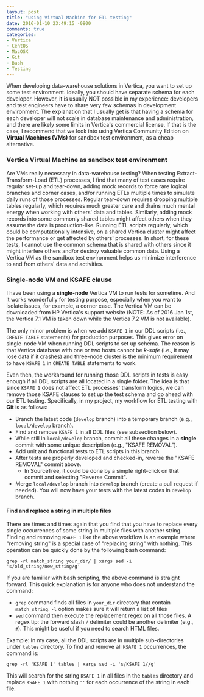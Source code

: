 ```yaml
---
layout: post
title: "Using Virtual Machine for ETL testing"
date: 2016-01-10 23:49:15 -0800
comments: true
categories: 
- Vertica
- CentOS
- MacOSX
- Git
- Bash
- Testing
---
```


When developing data-warehouse solutions in Vertica, you want to set up some test environment.
Ideally, you should have separate schema for each developer. 
However, it is usually NOT possible in my experience: developers and test engineers have to share very few schemas in development environment. 
The explanation that I usually get is that having a schema for each developer will not scale in database maintenance and administration, and there are likely some limits in Vertica's commercial license. 
If that is the case, I recommend that we look into using Vertica Community Edition on **Virtual Machines (VMs)** for sandbox test environment, as a cheap alternative.

<!--more-->

### Vertica Virtual Machine as sandbox test environment

Are VMs really necessary in data-warehouse testing? When testing Extract-Transform-Load (ETL) processes, I find that many of test cases require regular set-up and tear-down, adding mock records to force rare logical branches and corner cases, and/or running ETLs multiple times to simulate daily runs of those processes. 
Regular tear-down requires dropping multiple tables regularly, which requires much greater care and drains much mental energy when working with others' data and tables. 
Similarly, adding mock records into some commonly shared tables might affect others when they assume the data is production-like.
Running ETL scripts regularly, which could be computationally intensive, on a shared Vertica cluster might affect the performance or get affected by others' processes.
In short, for these tests, I cannot use the common schema that is shared with others since it might interfere others and/or destroy valuable common data. 
Using a Vertica VM as the sandbox test environment helps us minimize interference to and from others' data and activities.

### Single-node VM and KSAFE clause

I have been using a **single-node** Vertica VM to run tests for sometime. And it works wonderfully for testing purpose, especially when you want to isolate issues, for example, a corner case. The Vertica VM can be downloaded from HP Vertica's support website (NOTE: As of 2016 Jan 1st, the Vertica 7.1 VM is taken down while the Vertica 7.2 VM is not available).

The only minor problem is when we add `KSAFE 1` in our DDL scripts (i.e., `CREATE TABLE` statements) for production purposes. This gives error on single-node VM when running DDL scripts to set up schema.
The reason is that Vertica database with one or two hosts cannot be *k-safe* (i.e., it may lose data if it crashes) and three-node cluster is the minimum requirement to have `KSAFE 1` in `CREATE TABLE` statements to work.

Even then, the workaround for running those DDL scripts in tests is easy enough if all DDL scripts are all located in a single folder. The idea is that since `KSAFE 1` does not affect ETL processes' transform logics, we can remove those KSAFE clauses to set up the test schema and go ahead with our ETL testing. Specifically, in my project, my workflow for ETL testing with **Git** is as follows:

* Branch the latest code (`develop` branch) into a temporary branch (e.g., `local/develop` branch).
* Find and remove `KSAFE 1` in all DDL files (see subsection below).
* While still in `local/develop` branch, commit all these changes in a **single** commit with some unique description (e.g., "KSAFE REMOVAL").
* Add unit and functional tests to ETL scripts in this branch.
* After tests are properly developed and checked-in, reverse the "KSAFE REMOVAL" commit above. 
  * In SourceTree, it could be done by a simple right-click on that commit and selecting "Reverse Commit".
* Merge `local/develop` branch into `develop` branch (create a pull request if needed). You will now have your tests with the latest codes in `develop` branch.

#### Find and replace a string in multiple files

There are times and times again that you find that you have to replace every single occurrences of some string in multiple files with another string. Finding and removing `KSAFE 1` like the above workflow is an example where "removing string" is a special case of "replacing string" with nothing. This operation can be quickly done by the following bash command:

```
grep -rl match_string your_dir/ | xargs sed -i 's/old_string/new_string/g'
```

If you are familiar with bash scripting, the above command is straight forward. This quick explanation is for anyone who does not understand the command:

* `grep` command finds all files in `your_dir` directory that contain `match_string`. `-l` option makes sure it will return a list of files
* `sed` command then execute the replacement regex on all those files. A regex tip: the forward slash `/` delimiter could be another delimiter (e.g., `#`). This might be useful if you need to search HTML files.

Example: In my case, all the DDL scripts are in multiple sub-directories under `tables` directory. To find and remove all `KSAFE 1` occurrences, the command is:

```
grep -rl 'KSAFE 1' tables | xargs sed -i 's/KSAFE 1//g'
```

This will search for the string `KSAFE 1` in all files in the `tables` directory and replace `KSAFE 1` with nothing `''` for each occurrence of the string in each file.


